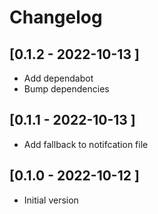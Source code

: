 # Changelog

## [0.1.2 - 2022-10-13 ]
- Add dependabot
- Bump dependencies

## [0.1.1 - 2022-10-13 ]
- Add fallback to notifcation file

## [0.1.0 - 2022-10-12 ]
- Initial version